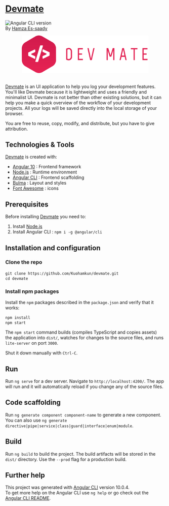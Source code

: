 # [Devmate][homepageURL]
![Angular CLI version][angularBadge] <br/>
By [Hamza Es-saady][linkedinURL]

<!-- Logo -->
<div align="center">
<img src="./src/assets/images/dev-mate-logo.svg" alt="Devmate Logo" width="400px">
</div> <br/>

<!-- Description -->
[Devmate][homepageURL] is an UI application to help you log your development features. You'll like Devmate because it is lightweight and uses a friendly and minimalist UI. Devmate is not better than other existing solutions, but it can help you make a quick overview of the workflow of your development projects. All your logs will be saved directly into the local storage of your browser.

You are free to reuse, copy, modify, and distribute, but you have to give attribution.

## Technologies & Tools
[Devmate][homepageURL] is created with:
* [Angular 10][angularURL] : Frontend framework
* [Node.js][nodeURL] : Runtime environment
* [Angular CLI][angularCliURL] : Frontend scaffolding
* [Bulma][BulmaURL] : Layout and styles
* [Font Awesome][fontAwesomeURL] : icons

## Prerequisites
Before installing [Devmate][homepageURL] you need to:
1. Install [Node.js][nodeURL]
2. Install Angular CLI : `npm i -g @angular/cli`

## Installation and configuration

### Clone the repo
```shell
git clone https://github.com/Kuohamkun/devmate.git
cd devmate
```
### Install npm packages
Install the `npm` packages described in the `package.json` and verify that it works:

```shell
npm install
npm start
```

The `npm start` command builds (compiles TypeScript and copies assets) the application into `dist/`, watches for changes to the source files, and runs `lite-server` on port `3000`.

Shut it down manually with `Ctrl-C`.

## Run
Run `ng serve` for a dev server. Navigate to `http://localhost:4200/`. The app will run and it will automatically reload if you change any of the source files.

## Code scaffolding
Run `ng generate component component-name` to generate a new component. You can also use `ng generate directive|pipe|service|class|guard|interface|enum|module`.

## Build
Run `ng build` to build the project. The build artifacts will be stored in the `dist/` directory. Use the `--prod` flag for a production build.

## Further help
This project was generated with [Angular CLI][angularCliGH] version 10.0.4. <br/>
To get more help on the Angular CLI use `ng help` or go check out the [Angular CLI README][angularCliREADME].


<!-- IDENTIFIERS ------------------------------------------------------------->
[homepageURL]: https://kuohamkun.github.io/devmate/
[linkedinURL]: https://www.linkedin.com/in/essaadyhamza/
[angularURL]: https://angular.io 
[nodeURL]: https://nodejs.org
[angularCliURL]: https://cli.angular.io
[angularCliGH]: https://github.com/angular/angular-cli
[angularCliREADME]: https://github.com/angular/angular-cli/blob/master/README.md
[BulmaURL]: https://bulma.io/
[fontAwesomeURL]: http://fontawesome.com 
[angularBadge]: https://img.shields.io/badge/Angular_CLI-10.0.4-DD0031?style=flat&logo=angular